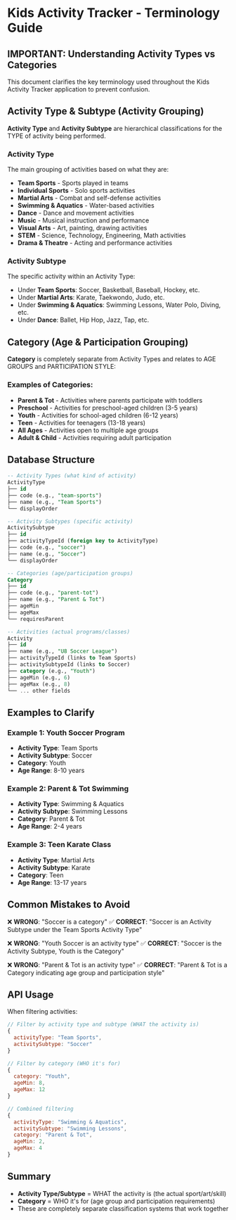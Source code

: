 # Kids Activity Tracker - Terminology Guide

## IMPORTANT: Understanding Activity Types vs Categories

This document clarifies the key terminology used throughout the Kids Activity Tracker application to prevent confusion.

## Activity Type & Subtype (Activity Grouping)

**Activity Type** and **Activity Subtype** are hierarchical classifications for the TYPE of activity being performed.

### Activity Type
The main grouping of activities based on what they are:
- **Team Sports** - Sports played in teams
- **Individual Sports** - Solo sports activities  
- **Martial Arts** - Combat and self-defense activities
- **Swimming & Aquatics** - Water-based activities
- **Dance** - Dance and movement activities
- **Music** - Musical instruction and performance
- **Visual Arts** - Art, painting, drawing activities
- **STEM** - Science, Technology, Engineering, Math activities
- **Drama & Theatre** - Acting and performance activities

### Activity Subtype
The specific activity within an Activity Type:
- Under **Team Sports**: Soccer, Basketball, Baseball, Hockey, etc.
- Under **Martial Arts**: Karate, Taekwondo, Judo, etc.
- Under **Swimming & Aquatics**: Swimming Lessons, Water Polo, Diving, etc.
- Under **Dance**: Ballet, Hip Hop, Jazz, Tap, etc.

## Category (Age & Participation Grouping)

**Category** is completely separate from Activity Types and relates to AGE GROUPS and PARTICIPATION STYLE:

### Examples of Categories:
- **Parent & Tot** - Activities where parents participate with toddlers
- **Preschool** - Activities for preschool-aged children (3-5 years)
- **Youth** - Activities for school-aged children (6-12 years)
- **Teen** - Activities for teenagers (13-18 years)
- **All Ages** - Activities open to multiple age groups
- **Adult & Child** - Activities requiring adult participation

## Database Structure

```sql
-- Activity Types (what kind of activity)
ActivityType
├── id
├── code (e.g., "team-sports")
├── name (e.g., "Team Sports")
└── displayOrder

-- Activity Subtypes (specific activity)
ActivitySubtype
├── id
├── activityTypeId (foreign key to ActivityType)
├── code (e.g., "soccer")
├── name (e.g., "Soccer")
└── displayOrder

-- Categories (age/participation groups)
Category
├── id
├── code (e.g., "parent-tot")
├── name (e.g., "Parent & Tot")
├── ageMin
├── ageMax
└── requiresParent

-- Activities (actual programs/classes)
Activity
├── id
├── name (e.g., "U8 Soccer League")
├── activityTypeId (links to Team Sports)
├── activitySubtypeId (links to Soccer)
├── category (e.g., "Youth")
├── ageMin (e.g., 6)
├── ageMax (e.g., 8)
└── ... other fields
```

## Examples to Clarify

### Example 1: Youth Soccer Program
- **Activity Type**: Team Sports
- **Activity Subtype**: Soccer
- **Category**: Youth
- **Age Range**: 8-10 years

### Example 2: Parent & Tot Swimming
- **Activity Type**: Swimming & Aquatics
- **Activity Subtype**: Swimming Lessons
- **Category**: Parent & Tot
- **Age Range**: 2-4 years

### Example 3: Teen Karate Class
- **Activity Type**: Martial Arts
- **Activity Subtype**: Karate
- **Category**: Teen
- **Age Range**: 13-17 years

## Common Mistakes to Avoid

❌ **WRONG**: "Soccer is a category"
✅ **CORRECT**: "Soccer is an Activity Subtype under the Team Sports Activity Type"

❌ **WRONG**: "Youth Soccer is an activity type"
✅ **CORRECT**: "Soccer is the Activity Subtype, Youth is the Category"

❌ **WRONG**: "Parent & Tot is an activity type"
✅ **CORRECT**: "Parent & Tot is a Category indicating age group and participation style"

## API Usage

When filtering activities:

```javascript
// Filter by activity type and subtype (WHAT the activity is)
{
  activityType: "Team Sports",
  activitySubtype: "Soccer"
}

// Filter by category (WHO it's for)
{
  category: "Youth",
  ageMin: 8,
  ageMax: 12
}

// Combined filtering
{
  activityType: "Swimming & Aquatics",
  activitySubtype: "Swimming Lessons",
  category: "Parent & Tot",
  ageMin: 2,
  ageMax: 4
}
```

## Summary

- **Activity Type/Subtype** = WHAT the activity is (the actual sport/art/skill)
- **Category** = WHO it's for (age group and participation requirements)
- These are completely separate classification systems that work together